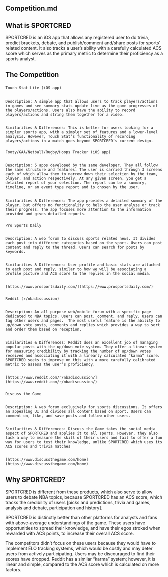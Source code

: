 ## Competition.md


## **What is SPORTCRED**

SPORTCRED is an iOS app that allows any registered user to do trivia, predict brackets, debate, and publish/comment and/share posts for sports’ related content. It also tracks a user’s ability with a carefully calculated ACS score which serves as the primary metric to determine their proficiency as a sports analyst.


## **The Competition**


### 
    Touch Stat Lite (iOS app)


    Description: A simple app that allows users to track players/actions in games and see summary stats update live as the game progresses of the players/actions. Users also have the ability to record players/actions and string them together for a video.


    Similarities & Differences: This is better for users looking for a simpler sports app, with a simpler set of features and a lower-level analysis. However, Touch Stat’s functionality of recording players/actions in a match goes beyond SPORTCRED’s current design.


### 
    Footy/GAA/Netball/Rugby/Hoops Tracker (iOS app)


    Description: 5 apps developed by the same developer. They all follow the same structure and features. The user is carried through 3 screens each of which allow them to narrow down their selection by the team, player, and action respectively. At any given screen, you get a detailed report of your selection. The report can be a summary, timeline, or an event type report and is chosen by the user.


    Similarities & Differences: The app provides a detailed summary of the player, but offers no functionality to help the user analyze or track their progress. The app focuses more attention to the information provided and gives detailed reports.


### 
    Pro Sports Daily


    Description: A web forum to discuss sports related news. It divides each post into different categories based on the sport. Users can post content and reply to the thread. Users can search for posts by keywords.


    Similarities & Differences: User profile and basic stats are attached to each post and reply, similar to how we will be associating a profile picture and ACS score to the replies in the social media.


    [https://www.prosportsdaily.com/](https://www.prosportsdaily.com/)


### 
    Reddit (r/nbadiscussion)


    Description: An all purpose web/mobile forum with a specific page dedicated to NBA topics. Users can post, comment, and reply. Users can tag other users and pages.  The most useful feature is the ability to up/down vote posts, comments and replies which provides a way to sort and order them based on reception.


    Similarities & Differences: Reddit does an excellent job of managing popular posts with the up/down vote system. They offer a linear system for measuring credibility by tracking the number of up/down votes received and associating it with a linearly calculated “karma” score. SPORTCRED seeks to improve on this with a more carefully calibrated metric to assess the user’s proficiency.


    [https://www.reddit.com/r/nbadiscussion/](https://www.reddit.com/r/nbadiscussion/)


### 
    Discuss the Game


    Description: A web forum exclusively for sports discussions. It offers an appealing UI and divides all content based on sport. Users can comment on, like, and save posts and follow other users.


    Similarities & Differences: Discuss the Game takes the social media aspect of SPORTCRED and applies it to all sports. However, they also lack a way to measure the skill of their users and fail to offer a fun way for users to test their knowledge, unlike SPORTCRED which uses its ACS scores and trivia matches


    [https://www.discussthegame.com/home](https://www.discussthegame.com/home)


## **Why SPORTCRED?**

SPORTCRED is different from these products, which also serve to allow users to debate NBA topics, because SPORTCRED has an ACS score, which tracks the credibility of users [picks and predictions, trivia and games, analysis and debate, participation and history].

SPORTCRED is distinctly better than other platforms for analysts and fans with above-average understandings of the game. These users have opportunities to spread their knowledge, and have their egos stroked when rewarded with ACS points, to increase their overall ACS score.

The competitors didn’t focus on these users because they would have to implement ELO tracking systems, which would be costly and may deter users from actively participating. Users may be discouraged to find their scores have dropped. Reddit has a similar “karma” system; however, it is linear and simple, compared to the ACS score which is calculated on more factors.

